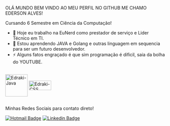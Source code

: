 OLÁ MUNDO BEM VINDO AO MEU PERFIL NO GITHUB ME CHAMO EDERSON ALVES! 

Cursando 6 Semestre em Ciência da Computação!

- 🔭 Hoje eu trabalho na EuNerd como prestador de serviço e Lider Técnico em TI.
- 🌱 Estou aprendendo JAVA e Golang e outras linguagem em sequencia para ser um futuro desenvolvedor. 
- ⚡ Alguns fatos engraçado é que sim programação é dificil, saia da bolha do YOUTUBE.


<div style="display: inline_block"><br>
  <img align="center" alt="Edraki-Java" heigth="30" width=70" src="https://img.shields.io/badge/Java-ED8B00?style=for-the-badge&logo=java&logoColor=white">
  <img align="center" alt="Edraki-CSS" height="30" width="70" src="https://img.shields.io/badge/Go-00ADD8?style=for-the-badge&logo=go&logoColor=white">
 

  
  ##
  
  Minhas Redes Sociais para contato direto! 
  <div> 

 [![Hotmail Badge](https://img.shields.io/badge/-Hotmail-0078D4?style=flat-square&logo=microsoft-outlook&logoColor=white&link=mailto:edersonalvesdasilva@hotmail.com)](mailto:edersonalvesdasilva@hotmail.com)
 [![Linkedin Badge](https://img.shields.io/badge/-LinkedIn-blue?style=flat-square&logo=Linkedin&logoColor=white&link=https://www.linkedin.com/in/ederson-alves-da-silva-507058223)](https://www.linkedin.com/in/ederson-alves-da-silva-507058223)
 
</div>


